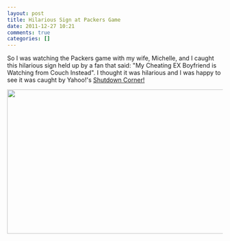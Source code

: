 ```yaml
---
layout: post
title: Hilarious Sign at Packers Game
date: 2011-12-27 10:21
comments: true
categories: []
---
```

So I was watching the Packers game with my wife, Michelle, and I caught this hilarious sign held up by a fan that said: "My Cheating EX Boyfriend is Watching from Couch Instead". I thought it was hilarious and I was happy to see it was caught by Yahoo!'s <a href="http://sports.yahoo.com/nfl/blog/shutdown_corner/post/Best-fan-sign-of-the-year-Packers-fan-uses-game?urn=nfl-wp14705">Shutdown Corner!</a>

<img class="alignnone" title="Cheating Ex Boyfriend" src="http://l.yimg.com/j/assets/p/sp/editorial_image/67/67dfb0cd20602cb1b731b7b545efe097/packers_fan_uses_game_tickets_to_get_back_at_cheating_ex.jpg" alt="" width="600" height="338" />
